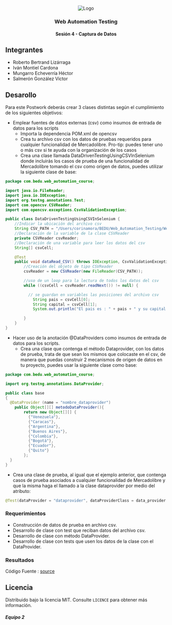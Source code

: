 <!-- PROJECT LOGO -->
<br />
<p align="center">
  <a>
    <img src="https://upload.wikimedia.org/wikipedia/commons/4/43/Cognizant_logo_2022.svg" alt="Logo">
  </a>

<h3 align="center">Web Automation Testing</h3>
<h4 align="center">Sesión 4 - Captura de Datos</h4>

## Integrantes

* Roberto Bertrand Lizárraga
* Iván Montiel Cardona
* Mungarro Echeverría Héctor
* Salmerón González Victor

## Desarollo
Para este Postwork deberás crear 3 clases distintas según el cumplimiento de los siguientes objetivos:

* Emplear fuentes de datos externas (csv) como insumos de entrada de datos para los scripts
	* Importa la dependencia POM.xml de opencsv
	* Crea tu archivo csv con los datos de pruebas requeridos para cualquier funcionalidad de Mercadolibre. Pro-tip: puedes tener uno o más csv si te ayuda con la organización de los casos
	* Crea una clase llamada DataDrivenTestingUsingCSVInSelenium donde incluirás los casos de prueba de una funcionalidad de Mercadolibre tomando el csv como origen de datos, puedes utilizar la siguiente clase de base:
```java
package com.bedu.web_automation_course;

import java.io.FileReader;
import java.io.IOException;
import org.testng.annotations.Test;
import com.opencsv.CSVReader;
import com.opencsv.exceptions.CsvValidationException;

public class DataDrivenTestingUsingCSVInSelenium {  
    //Indicar la ubicación del archivo csv
    String CSV_PATH = "/Users/corinamora/BEDU/Web_Automation_Testing/Web-Automation-Testing-2022/test.csv";
    //Declaración de la variable de la clase CSVReader
    private CSVReader csvReader;
    //Declaración de una variable para leer los datos del csv
    String[] csvCell;

    @Test
    public void dataRead_CSV() throws IOException, CsvValidationException {
        //Creación del objeto de tipo CSVReader
        csvReader = new CSVReader(new FileReader(CSV_PATH));

        //uso de un loop para la lectura de todos los datos del csv 
        while ((csvCell = csvReader.readNext()) != null) {

          // se guardan en variables las posiciones del archivo csv
            String pais = csvCell[0];
            String capital = csvCell[1];
            System.out.println("El pais es : " + pais + " y su capital es :" + capital);

        }
    }
}
```
* Hacer uso de la anotación @DataProviders como insumos de entrada de datos para los scripts.
	* Crea una clase que contenga el método Dataprovider, con los datos de prueba, trata de que sean los mismos que colocaste en el csv, de manera que puedas construir 2 mecanismos de origen de datos en tu proyecto, puedes usar la siguiente clase como base:

```java
package com.bedu.web_automation_course;

import org.testng.annotations.DataProvider;

public class base
{
  @DataProvider (name = "nombre_dataprovider")
    public Object[][] metodoDataProvider(){
	    return new Object[][] {
	      {"Venezuela"}, 
	      {"Caracas"},
	      {"Argentina"},
	      {"Buenos Aires"},
	      {"Colombia"}, 
	      {"Bogotá"},
	      {"Ecuador"}, 
	      {"Quito"}
		};
  }
}
```

* Crea una clase de prueba, al igual que el ejemplo anterior, que contenga casos de prueba asociados a cualquier funcionalidad de Mercadolibre y que la misma haga el llamado a la clase dataprovider por medio del atributo:
```java
@Test(dataProvider = "dataprovider", dataProviderClass = data_provider.class)
```

### Requerimientos

* Construcción de datos de prueba en archivo csv.
* Desarrollo de clase con test que reciban datos del archivo csv.
* Desarrollo de clase con método DataProvider.
* Desarrollo de clase con tests que usen los datos de la clase con el DataProvider.

### Resultados

Código Fuente : [source](https://github.com/begeistert/WebAutomationPostworks/raw/main/Sesion%204/Sesion04Modulo03Complemento.zip)


## Licencia
Distribuido bajo la licencia MIT. Consulte `LICENCE` para obtener más información.

##### Equipo 2
